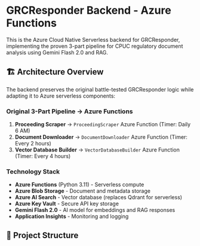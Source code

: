 # GRCResponder Backend - Azure Functions

This is the Azure Cloud Native Serverless backend for GRCResponder, implementing the proven 3-part pipeline for CPUC regulatory document analysis using Gemini Flash 2.0 and RAG.

## 🏗️ Architecture Overview

The backend preserves the original battle-tested GRCResponder logic while adapting it to Azure serverless components:

### Original 3-Part Pipeline → Azure Functions
1. **Proceeding Scraper** → `ProceedingScraper` Azure Function (Timer: Daily 6 AM)
2. **Document Downloader** → `DocumentDownloader` Azure Function (Timer: Every 2 hours)  
3. **Vector Database Builder** → `VectorDatabaseBuilder` Azure Function (Timer: Every 4 hours)

### Technology Stack
- **Azure Functions** (Python 3.11) - Serverless compute
- **Azure Blob Storage** - Document and metadata storage
- **Azure AI Search** - Vector database (replaces Qdrant for serverless)
- **Azure Key Vault** - Secure API key storage
- **Gemini Flash 2.0** - AI model for embeddings and RAG responses
- **Application Insights** - Monitoring and logging

## 📂 Project Structure